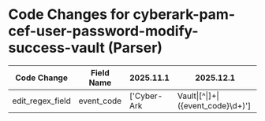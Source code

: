 # Code Changes for cyberark-pam-cef-user-password-modify-success-vault (Parser)

| Code Change | Field Name | 2025.11.1 | 2025.12.1 |
|-------------|------------|-----------|------------|
| edit_regex_field | event_code | ['Cyber-Ark|Vault\|[^\|]+\|({event_code}\d+)'] | ['Cyber-Ark\|Vault\|[^\|]+\|({event_code}\d+)'] |